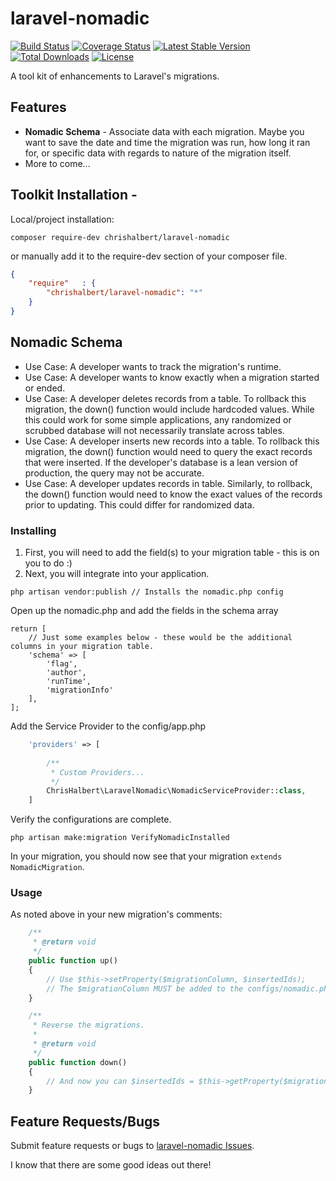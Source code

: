 # laravel-nomadic
[![Build Status](https://travis-ci.org/chrishalbert/laravel-nomadic.svg?branch=master)](https://travis-ci.org/chrishalbert/laravel-nomadic)
[![Coverage Status](https://coveralls.io/repos/github/chrishalbert/laravel-nomadic/badge.svg?branch=master)](https://coveralls.io/github/chrishalbert/laravel-nomadic?branch=master)
[![Latest Stable Version](https://poser.pugx.org/chrishalbert/laravel-nomadic/v/stable)](https://packagist.org/packages/chrishalbert/laravel-nomadic)
[![Total Downloads](https://poser.pugx.org/chrishalbert/laravel-nomadic/downloads)](https://packagist.org/packages/chrishalbert/laravel-nomadic)
[![License](https://poser.pugx.org/chrishalbert/laravel-nomadic/license)](https://packagist.org/packages/chrishalbert/laravel-nomadic)


A tool kit of enhancements to Laravel's migrations. 

## Features
* **Nomadic Schema** - Associate data with each migration. Maybe you want to save the date and time the migration was run, 
how long it ran for, or specific data with regards to nature of the migration itself.
* More to come...

## Toolkit Installation - 

Local/project installation:

```
composer require-dev chrishalbert/laravel-nomadic
```

or manually add it to the require-dev section of your composer file.

```json
{
    "require"   : {
        "chrishalbert/laravel-nomadic": "*"
    }
}
```

## Nomadic Schema 
* Use Case: A developer wants to track the migration's runtime.
* Use Case: A developer wants to know exactly when a migration started or ended.
* Use Case: A developer deletes records from a table. To rollback this migration, the down() function would include
hardcoded values. While this could work for some simple applications, any randomized or scrubbed database will not 
necessarily translate across tables.
* Use Case: A developer inserts new records into a table. To rollback this migration, the down() function would need
to query the exact records that were inserted. If the developer's database is a lean version of production, the query
may not be accurate. 
* Use Case: A developer updates records in table. Similarly, to rollback, the down() function would need to know the
exact values of the records prior to updating. This could differ for randomized data.
   
### Installing
1. First, you will need to add the field(s) to your migration table - this is on you to do :)
2. Next, you will integrate into your application.
```
php artisan vendor:publish // Installs the nomadic.php config
```

Open up the nomadic.php and add the fields in the schema array
```
return [
    // Just some examples below - these would be the additional columns in your migration table.
    'schema' => [
        'flag',           
        'author',
        'runTime',
        'migrationInfo'
    ],
];
```

Add the Service Provider to the config/app.php
```php
    'providers' => [
    
        /**
         * Custom Providers...
         */
        ChrisHalbert\LaravelNomadic\NomadicServiceProvider::class,        
    ]
```

Verify the configurations are complete.
```
php artisan make:migration VerifyNomadicInstalled
```

In your migration, you should now see that your migration `extends NomadicMigration`.

### Usage
As noted above in your new migration's comments:
```php
    /**
     * @return void
     */
    public function up()
    {
        // Use $this->setProperty($migrationColumn, $insertedIds);
        // The $migrationColumn MUST be added to the configs/nomadic.php
    }

    /**
     * Reverse the migrations.
     *
     * @return void
     */
    public function down()
    {
        // And now you can $insertedIds = $this->getProperty($migrationColumn) and delete
    }
```    
 
## Feature Requests/Bugs
   Submit feature requests or bugs to [laravel-nomadic Issues](https://github.com/chrishalbert/laravel-nomadic/issues).
   
   I know that there are some good ideas out there!

